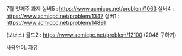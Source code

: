 7월 첫째주 과제
실버5 : https://www.acmicpc.net/problem/1063 
실버4 : https://www.acmicpc.net/problem/1347
실버1 : https://www.acmicpc.net/problem/14891

(보너스) 골드2 : https://www.acmicpc.net/problem/12100 (2048 구하기)

사용언어: 자유
